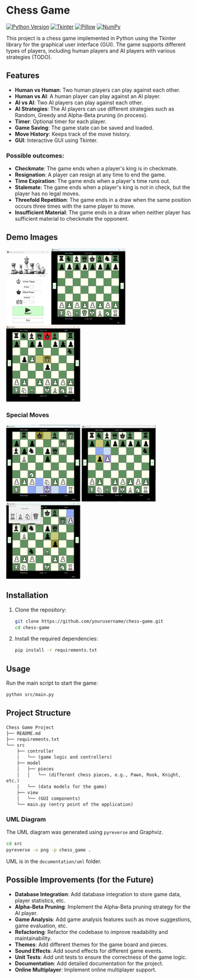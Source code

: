 # Chess Game

[![Python Version](https://img.shields.io/badge/python-3.8%2B-blue)](https://www.python.org/downloads/release/python-380/)
[![Tkinter](https://img.shields.io/badge/Tkinter-8.6-blue)](https://docs.python.org/3/library/tkinter.html)
[![Pillow](https://img.shields.io/badge/Pillow-10.4.0-blue)](https://python-pillow.org/)
[![NumPy](https://img.shields.io/badge/NumPy-2.0.1-blue)](https://numpy.org/)


This project is a chess game implemented in Python using the Tkinter library for the graphical user interface (GUI). The game supports different types of players, including human players and AI players with various strategies (TODO).

## Features

- **Human vs Human**: Two human players can play against each other.
- **Human vs AI**: A human player can play against an AI player.
- **AI vs AI**: Two AI players can play against each other.
- **AI Strategies**: The AI players can use different strategies such as Random, Greedy and Alpha-Beta pruning (in process).
- **Timer**: Optional timer for each player.
- **Game Saving**: The game state can be saved and loaded.
- **Move History**: Keeps track of the move history.
- **GUI**: Interactive GUI using Tkinter.

### Possible outcomes:
- **Checkmate**: The game ends when a player's king is in checkmate.
- **Resignation**: A player can resign at any time to end the game.
- **Time Expiration**: The game ends when a player's time runs out.
- **Stalemate**: The game ends when a player's king is not in check, but the player has no legal moves.
- **Threefold Repetition**: The game ends in a draw when the same position occurs three times with the same player to move.
- **Insufficient Material**: The game ends in a draw when neither player has sufficient material to checkmate the opponent.


## Demo Images
 
<p>
<img src="/resources/demo_images/main_menu.png" alt="Main Menu" height="200"/>
<img src="/resources/demo_images/starting.png" alt="Special Moves" width="200"/>
<img src="/resources/demo_images/king_in_check.png" alt="Main Menu" width="200"/>
</p>


### Special Moves

<p>
<img src="/resources/demo_images/castling.png" alt="Special Moves" width="200"/>
<img src="/resources/demo_images/en_passant.png" alt="Special Moves" width="200"/>
<img src="/resources/demo_images/pawn_promotion.png" alt="Special Moves" width="200"/>
</p>

## Installation

1. Clone the repository:
    ```sh
    git clone https://github.com/yourusername/chess-game.git
    cd chess-game
    ```

2. Install the required dependencies:
    ```sh
    pip install -r requirements.txt
    ```

## Usage

Run the main script to start the game:
```sh
python src/main.py
```

## Project Structure

```plaintext
Chess Game Project
├── README.md
├── requirements.txt
└── src
    ├── controller
    │   └── (game logic and controllers)
    ├── model
    │   ├── pieces
    │   │   └── (different chess pieces, e.g., Pawn, Rook, Knight, etc.)
    │   └── (data models for the game)
    ├── view
    │   └── (GUI components)
    └── main.py (entry point of the application)
```

### UML Diagram

The UML diagram was generated using `pyreverse` and Graphviz.

```sh
cd src
pyreverse -o png -p chess_game .
```

UML is in the `documentation/uml` folder.

## Possible Improvements (for the Future)
   
- **Database Integration**: Add database integration to store game data, player statistics, etc.
- **Alpha-Beta Pruning**: Implement the Alpha-Beta pruning strategy for the AI player.
- **Game Analysis**: Add game analysis features such as move suggestions, game evaluation, etc.
- **Refactoring**: Refactor the codebase to improve readability and maintainability.
- **Themes**: Add different themes for the game board and pieces.
- **Sound Effects**: Add sound effects for different game events.
- **Unit Tests**: Add unit tests to ensure the correctness of the game logic.
- **Documentation**: Add detailed documentation for the project.
- **Online Multiplayer**: Implement online multiplayer support.
